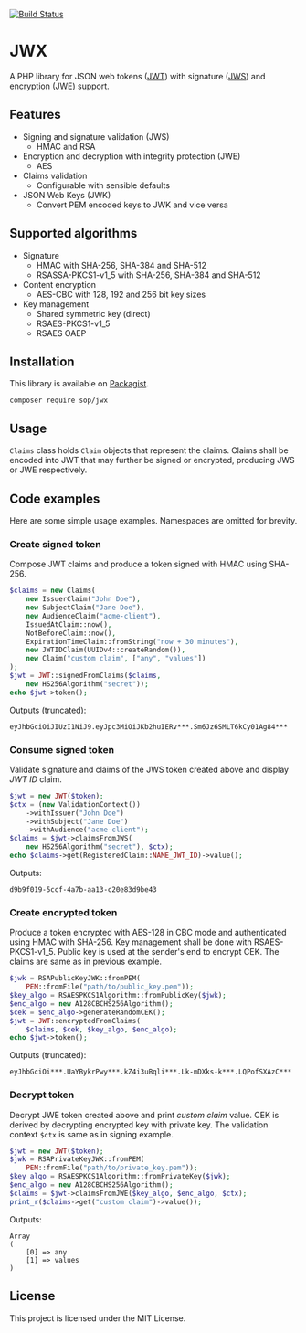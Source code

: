 [![Build Status](https://travis-ci.org/sop/jwx.svg?branch=master)](https://travis-ci.org/sop/jwx)

# JWX
A PHP library for JSON web tokens
([JWT](https://tools.ietf.org/html/rfc7519))
with signature
([JWS](https://tools.ietf.org/html/rfc7515))
and encryption
([JWE](https://tools.ietf.org/html/rfc7516)) support.

## Features
* Signing and signature validation (JWS)
    * HMAC and RSA
* Encryption and decryption with integrity protection (JWE)
    * AES
* Claims validation
    * Configurable with sensible defaults
* JSON Web Keys (JWK)
    * Convert PEM encoded keys to JWK and vice versa

## Supported algorithms
* Signature
    * HMAC with SHA-256, SHA-384 and SHA-512
    * RSASSA-PKCS1-v1_5 with SHA-256, SHA-384 and SHA-512
* Content encryption
    * AES-CBC with 128, 192 and 256 bit key sizes
* Key management
    * Shared symmetric key (direct)
    * RSAES-PKCS1-v1_5
    * RSAES OAEP

## Installation
This library is available on
[Packagist](https://packagist.org/packages/sop/jwx).

    composer require sop/jwx

## Usage
`Claims` class holds `Claim` objects that represent the claims. Claims shall be encoded into JWT that may further be signed or encrypted, producing JWS or JWE respectively.

## Code examples
Here are some simple usage examples. Namespaces are omitted for brevity.

### Create signed token
Compose JWT claims and produce a token signed with HMAC using SHA-256.

```php
$claims = new Claims(
    new IssuerClaim("John Doe"),
    new SubjectClaim("Jane Doe"),
    new AudienceClaim("acme-client"),
    IssuedAtClaim::now(),
    NotBeforeClaim::now(),
    ExpirationTimeClaim::fromString("now + 30 minutes"),
    new JWTIDClaim(UUIDv4::createRandom()),
    new Claim("custom claim", ["any", "values"])
);
$jwt = JWT::signedFromClaims($claims,
    new HS256Algorithm("secret"));
echo $jwt->token();
```

Outputs (truncated):

    eyJhbGciOiJIUzI1NiJ9.eyJpc3MiOiJKb2huIERv***.Sm6Jz6SMLT6kCy01Ag84***

### Consume signed token
Validate signature and claims of the JWS token created above
and display *JWT ID* claim.

```php
$jwt = new JWT($token);
$ctx = (new ValidationContext())
    ->withIssuer("John Doe")
    ->withSubject("Jane Doe")
    ->withAudience("acme-client");
$claims = $jwt->claimsFromJWS(
    new HS256Algorithm("secret"), $ctx);
echo $claims->get(RegisteredClaim::NAME_JWT_ID)->value();
```

Outputs:

    d9b9f019-5ccf-4a7b-aa13-c20e83d9be43

### Create encrypted token
Produce a token encrypted with AES-128 in CBC mode and authenticated
using HMAC with SHA-256.
Key management shall be done with RSAES-PKCS1-v1_5.
Public key is used at the sender's end to encrypt CEK.
The claims are same as in previous example.

```php
$jwk = RSAPublicKeyJWK::fromPEM(
	PEM::fromFile("path/to/public_key.pem"));
$key_algo = RSAESPKCS1Algorithm::fromPublicKey($jwk);
$enc_algo = new A128CBCHS256Algorithm();
$cek = $enc_algo->generateRandomCEK();
$jwt = JWT::encryptedFromClaims(
    $claims, $cek, $key_algo, $enc_algo);
echo $jwt->token();
```

Outputs (truncated):

    eyJhbGciOi***.UaYBykrPwy***.kZ4i3uBqli***.Lk-mDXks-k***.LQPofSXAzC***

### Decrypt token
Decrypt JWE token created above and print *custom claim* value.
CEK is derived by decrypting encrypted key with private key.
The validation context `$ctx` is same as in signing example.

```php
$jwt = new JWT($token);
$jwk = RSAPrivateKeyJWK::fromPEM(
    PEM::fromFile("path/to/private_key.pem"));
$key_algo = RSAESPKCS1Algorithm::fromPrivateKey($jwk);
$enc_algo = new A128CBCHS256Algorithm();
$claims = $jwt->claimsFromJWE($key_algo, $enc_algo, $ctx);
print_r($claims->get("custom claim")->value());
```

Outputs:

```
Array
(
    [0] => any
    [1] => values
)
```

## License
This project is licensed under the MIT License.
